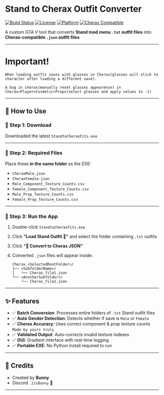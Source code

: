 # Stand to Cherax Outfit Converter

[![Build Status](https://img.shields.io/badge/build-passing-brightgreen)](#)
[![License](https://img.shields.io/badge/license-MIT-blue)](#)
[![Platform](https://img.shields.io/badge/platform-Windows-lightgrey)](#)
[![Cherax Compatible](https://img.shields.io/badge/cherax-supported-purple)](#)

A custom GTA V tool that converts **Stand mod menu `.txt` outfit files** into **Cherax-compatible `.json` outfit files**

---

# Important!

`When loading outfit saves with glasses in Cherax(glasses will stick to character after loading a different save).`

`A bug in cherax(manually reset glasses appearence) in Cherax>Player>Cosmetic>Props(select glasses and apply values to -1) `

---

## 💾 How to Use

### 🧷 Step 1: Download

Downloaded the latest `StandtoCheraxFits.exe`

---

### 📁 Step 2: Required Files

Place these **in the same folder** as the EXE:

- `CheraxMale.json`
- `CheraxFemale.json`
- `Male_Component_Texture_Counts.csv`
- `Female_Component_Texture_Counts.csv`
- `Male_Prop_Texture_Counts.csv`
- `Female_Prop_Texture_Counts.csv`

---

### 🚀 Step 3: Run the App

1. Double-click `StandtoCheraxFits.exe`
2. Click **“Load Stand Outfit 📂”** and select the folder containing `.txt` outfits
3. Click **“🚀 Convert to Cherax JSON”**
4. Converted `.json` files will appear inside:

     ```
     Cherax_<SelectedRootFolder>/
     ├── <SubfolderName>/
     │   └── Cherax_file1.json
     └── <AnotherSubfolder>/
         └── Cherax_file2.json
     ```

---

## ✨ Features

- ✅ **Batch Conversion**: Processes entire folders of `.txt` Stand outfit files
- ✅ **Auto Gender Detection**: Detects whether if save is `Male` or `Female`
- ✅ **Cherax Accuracy**: Uses correct component & prop texture counts `Made by yours truly`
- ✅ **Validated Output**: Auto-corrects invalid texture indexes
- ✅ **GUI**: Gradient interface with real-time logging
- ✅ **Portable EXE**: No Python install required to run

---

## 💬 Credits

- Created by **Bunny**  
- Discord `.itsBunny` 💜

---
